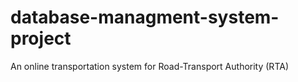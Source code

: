 # database-managment-system-project
An online transportation system for Road-Transport Authority (RTA) 
